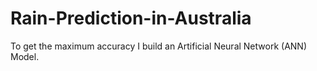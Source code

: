 # Rain-Prediction-in-Australia
To get the maximum accuracy I build an Artificial Neural Network (ANN) Model.
